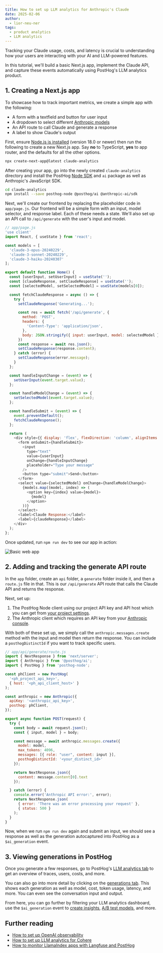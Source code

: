 ```yaml
---
title: How to set up LLM analytics for Anthropic's Claude
date: 2025-02-06
author:
  - lior-neu-ner
tags:
  - product analytics
  - LLM analytics
---
```


Tracking your Claude usage, costs, and latency is crucial to understanding how your users are interacting with your AI and LLM-powered features.

In this tutorial, we'll build a basic Next.js app, implement the Claude API, and capture these events automatically using PostHog's LLM analytics product.

## 1. Creating a Next.js app

To showcase how to track important metrics, we create a simple app with the following:

- A form with a textfield and button for user input
- A dropdown to select different [Anthropic models](https://docs.anthropic.com/claude/docs/models-overview)
- An API route to call Claude and generate a response
- A label to show Claude's output

First, ensure [Node.js is installed](https://nodejs.dev/en/learn/how-to-install-nodejs/) (version 18.0 or newer) then run the following to create a new Next.js app. Say **no** to TypeScript, **yes** to app router, and the defaults for all the other options.

```bash
npx create-next-app@latest claude-analytics
```

After creating your app, go into the newly created `claude-analytics` directory and install the PostHog [Node SDK](/docs/libraries/node) and `ai` package as well as Anthropic's JavaScript SDK.

```bash
cd claude-analytics
npm install --save posthog-node @posthog/ai @anthropic-ai/sdk
```

Next, we'll create our frontend by replacing the placeholder code in `app/page.js`. Our frontend will be a simple form with an input, model selector, and response label. Each of these needs a state. We'll also set up an API call to `/api/generate` with the user's input and model.

```js
// app/page.js
'use client'
import React, { useState } from 'react';

const models = [
  'claude-3-opus-20240229',
  'claude-3-sonnet-20240229',
  'claude-3-haiku-20240307'
];

export default function Home() {
  const [userInput, setUserInput] = useState('');
  const [claudeResponse, setClaudeResponse] = useState('');
  const [selectedModel, setSelectedModel] = useState(models[0]);

  const fetchClaudeResponse = async () => {
    try {
      setClaudeResponse('Generating...');

      const res = await fetch('/api/generate', {
        method: 'POST',
        headers: {
          'Content-Type': 'application/json',
        },
        body: JSON.stringify({ input: userInput, model: selectedModel }),
      })
      const response = await res.json();
      setClaudeResponse(response.content);
    } catch (error) {
      setClaudeResponse(error.message);
    }
  };

  const handleInputChange = (event) => {
    setUserInput(event.target.value);
  };

  const handleModelChange = (event) => {
    setSelectedModel(event.target.value);
  };

  const handleSubmit = (event) => {
    event.preventDefault();
    fetchClaudeResponse();
  };

  return (
    <div style={{ display: 'flex', flexDirection: 'column', alignItems: 'center', justifyContent: 'center', minHeight: '100vh', gap: '20px' }}>
      <form onSubmit={handleSubmit}>
        <input
          type="text"
          value={userInput}
          onChange={handleInputChange}
          placeholder="Type your message"
        />
        <button type="submit">Send</button>
      </form>
      <select value={selectedModel} onChange={handleModelChange}>
        {models.map((model, index) => (
          <option key={index} value={model}>
            {model}
          </option>
        ))}
      </select>
      <label>Claude Response:</label>
      <label>{claudeResponse}</label>
    </div>
  );
};

```

Once updated, run `npm run dev` to see our app in action:

![Basic web app](https://res.cloudinary.com/dmukukwp6/image/upload/Clean_Shot_2025_02_05_at_09_44_502x_bad984900d.png)

## 2. Adding and tracking the generate API route

In the `app` folder, create an `api` folder, a `generate` folder inside it, and then a `route.js` file in that. This is our `/api/generate` API route that calls the Claude API and returns the response.

Next, set up:

1. The PostHog Node client using our project API key and API host which you can get from [your project settings](https://us.posthog.com/settings/project).
2. The Anthropic client which requires an API key from your [Anthropic console](https://console.anthropic.com/settings/keys).

With both of these set up, we simply call the `anthropic.messages.create` method with the input and model then return the response. You can include a `posthogDistinctId` if you want to track specific users. 

```js
// app/api/generate/route.js
import { NextResponse } from 'next/server';
import { Anthropic } from '@posthog/ai';
import { PostHog } from 'posthog-node';

const phClient = new PostHog(
  '<ph_project_api_key>',
  { host: '<ph_api_client_host>' }
);

const anthropic = new Anthropic({
  apiKey: '<anthropic_api_key>',
  posthog: phClient,
});

export async function POST(request) {
  try {
    const body = await request.json();
    const { input, model } = body;

    const message = await anthropic.messages.create({
      model: model,
      max_tokens: 4096,
      messages: [{ role: "user", content: input }],
      posthogDistinctId: '<your_distinct_id>'
    });

    return NextResponse.json({
      content: message.content[0].text
    });

  } catch (error) {
    console.error('Anthropic API error:', error);
    return NextResponse.json(
      { error: 'There was an error processing your request' },
      { status: 500 }
    );
  }
}

```

Now, when we run `npm run dev` again and submit an input, we should see a response as well as the generation autocaptured into PostHog as a `$ai_generation` event.
<ProductScreenshot
    imageLight="https://res.cloudinary.com/dmukukwp6/image/upload/Clean_Shot_2025_02_05_at_09_49_48_2x_f3a541eeee.png"
    imageDark="https://res.cloudinary.com/dmukukwp6/image/upload/Clean_Shot_2025_02_05_at_09_49_33_2x_8acd393cac.png"
    alt="Generated response" 
    classes="rounded"
/>

## 3. Viewing generations in PostHog

Once you generate a few responses, go to PostHog's [LLM analytics tab](https://app.posthog.com/llm-analytics) to get an overview of traces, users, costs, and more.

<ProductScreenshot
    imageLight="https://res.cloudinary.com/dmukukwp6/image/upload/Clean_Shot_2025_02_05_at_10_00_08_2x_a4773a9cd5.png"
    imageDark="https://res.cloudinary.com/dmukukwp6/image/upload/Clean_Shot_2025_02_05_at_10_00_30_2x_5aa813c995.png"
    alt="LLM analytics dashboard"
    classes="rounded"
/>

You can also go into more detail by clicking on the [generations tab](https://app.posthog.com/llm-analytics/generations). This shows each generation as well as model, cost, token usage, latency, and more. You can even see the conversation input and output.

<ProductScreenshot
    imageLight="https://res.cloudinary.com/dmukukwp6/image/upload/Clean_Shot_2025_02_05_at_10_04_35_2x_2dbca9be6b.png"
    imageDark="https://res.cloudinary.com/dmukukwp6/image/upload/Clean_Shot_2025_02_05_at_10_04_16_2x_dc42a287a5.png"
    alt="LLM generations list"
    classes="rounded"
/>

From here, you can go further by filtering your LLM analytics dashboard, use the `$ai_generation` event to [create insights](/docs/product-analytics/insights), [A/B test models](/tutorials/llm-ab-tests), and more.

## Further reading

- [How to set up OpenAI observability](/tutorials/openai-observability)
- [How to set up LLM analytics for Cohere](/tutorials/cohere-analytics)
- [How to monitor LlamaIndex apps with Langfuse and PostHog](/tutorials/monitor-llama-index-with-langfuse)
